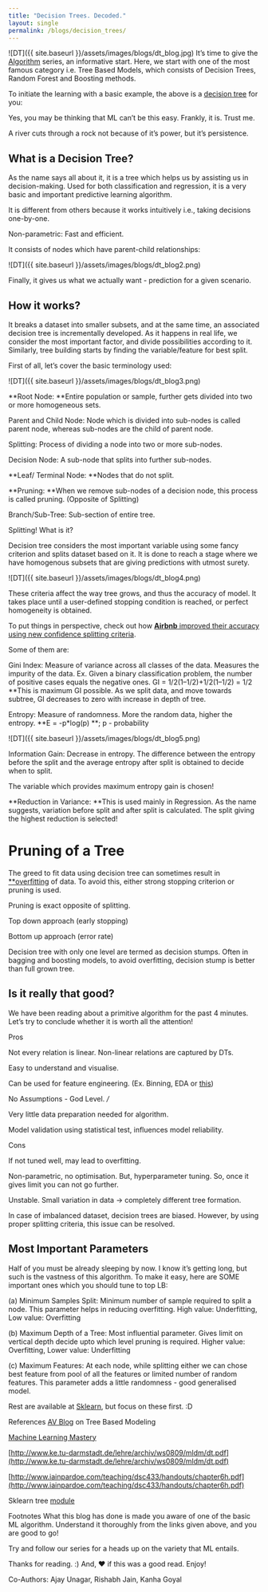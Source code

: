 ```yaml
---
title: "Decision Trees. Decoded."
layout: single
permalink: /blogs/decision_trees/
---
```

![DT]({{ site.baseurl }}/assets/images/blogs/dt_blog.jpg)
It’s time to give the [Algorithm](https://medium.com/data-science-group-iitr/algos-algos-everywhere-f4e684473f14#.79qy9j9y0) series, an informative start. Here, we start with one of the most famous category i.e. Tree Based Models, which consists of Decision Trees, Random Forest and Boosting methods.

To initiate the learning with a basic example, the above is a [decision tree](https://en.wikipedia.org/wiki/Decision_tree) for you:

Yes, you may be thinking that ML can’t be this easy. Frankly, it is. Trust me.

A river cuts through a rock not because of it’s power, but it’s persistence.

## What is a Decision Tree?
As the name says all about it, it is a tree which helps us by assisting us in decision-making. Used for both classification and regression, it is a very basic and important predictive learning algorithm.

It is different from others because it works intuitively i.e., taking decisions one-by-one.

Non-parametric: Fast and efficient.

It consists of nodes which have parent-child relationships:

![DT]({{ site.baseurl }}/assets/images/blogs/dt_blog2.png)

Finally, it gives us what we actually want - prediction for a given scenario.

## How it works?
It breaks a dataset into smaller subsets, and at the same time, an associated decision tree is incrementally developed. As it happens in real life, we consider the most important factor, and divide possibilities according to it. Similarly, tree building starts by finding the variable/feature for best split.

First of all, let’s cover the basic terminology used:

![DT]({{ site.baseurl }}/assets/images/blogs/dt_blog3.png)

**Root Node: **Entire population or sample, further gets divided into two or more homogeneous sets.

Parent and Child Node: Node which is divided into sub-nodes is called parent node, whereas sub-nodes are the child of parent node.

Splitting: Process of dividing a node into two or more sub-nodes.

Decision Node: A sub-node that splits into further sub-nodes.

**Leaf/ Terminal Node: **Nodes that do not split.

**Pruning: **When we remove sub-nodes of a decision node, this process is called pruning. (Opposite of Splitting)

Branch/Sub-Tree: Sub-section of entire tree.

Splitting! What is it?

Decision tree considers the most important variable using some fancy criterion and splits dataset based on it. It is done to reach a stage where we have homogenous subsets that are giving predictions with utmost surety.

![DT]({{ site.baseurl }}/assets/images/blogs/dt_blog4.png)

These criteria affect the way tree grows, and thus the accuracy of model. It takes place until a user-defined stopping condition is reached, or perfect homogeneity is obtained.

To put things in perspective, check out how [**Airbnb** improved their accuracy using new confidence splitting criteria](http://nerds.airbnb.com/confidence-splitting-criterions/).

Some of them are:

Gini Index: Measure of variance across all classes of the data. Measures the impurity of the data. Ex. Given a binary classification problem, the number of positive cases equals the negative ones. GI = 1/2(1–1/2)+1/2(1–1/2) = 1/2 **This is maximum GI possible. As we split data, and move towards subtree, GI decreases to zero with increase in depth of tree.

Entropy: Measure of randomness. More the random data, higher the entropy. **E = -p*log(p) **; p - probability

![DT]({{ site.baseurl }}/assets/images/blogs/dt_blog5.png)

Information Gain: Decrease in entropy. The difference between the entropy before the split and the average entropy after split is obtained to decide when to split.

The variable which provides maximum entropy gain is chosen!

**Reduction in Variance: **This is used mainly in Regression. As the name suggests, variation before split and after split is calculated. The split giving the highest reduction is selected!
# Pruning of a Tree
The greed to fit data using decision tree can sometimes result in [**overfitting](https://dsgiitr.in/blogs/decision_trees_decoded/**//www.quora.com/What-is-an-intuitive-explanation-of-overfitting) of data. To avoid this, either strong stopping criterion or pruning is used.

Pruning is exact opposite of splitting.

Top down approach (early stopping)

Bottom up approach (error rate)

Decision tree with only one level are termed as decision stumps. Often in bagging and boosting models, to avoid overfitting, decision stump is better than full grown tree.
## Is it really that good?
We have been reading about a primitive algorithm for the past 4 minutes. Let’s try to conclude whether it is worth all the attention!

Pros

Not every relation is linear. Non-linear relations are captured by DTs.

Easy to understand and visualise.

Can be used for feature engineering. (Ex. Binning, EDA or [this](https://www.kaggle.com/yildirimarda/titanic/decision-tree-visualization-submission/code))

No Assumptions - God Level. _/_

Very little data preparation needed for algorithm.

Model validation using statistical test, influences model reliability.

Cons

If not tuned well, may lead to overfitting.

Non-parametric, no optimisation. But, hyperparameter tuning. So, once it gives limit you can not go further.

Unstable. Small variation in data -> completely different tree formation.

In case of imbalanced dataset, decision trees are biased. However, by using proper splitting criteria, this issue can be resolved.

## Most Important Parameters
Half of you must be already sleeping by now. I know it’s getting long, but such is the vastness of this algorithm. To make it easy, here are SOME important ones which you should tune to top LB:

(a) Minimum Samples Split: Minimum number of sample required to split a node. This parameter helps in reducing overfitting. High value: Underfitting, Low value: Overfitting

(b) Maximum Depth of a Tree: Most influential parameter. Gives limit on vertical depth decide upto which level pruning is required. Higher value: Overfitting, Lower value: Underfitting

(c) Maximum Features: At each node, while splitting either we can chose best feature from pool of all the features or limited number of random features. This parameter adds a little randomness - good generalised model.

Rest are available at [Sklearn](http://scikit-learn.org/stable/modules/generated/sklearn.tree.DecisionTreeClassifier.html#sklearn.tree.DecisionTreeClassifier), but focus on these first. :D

References
[AV Blog](https://www.analyticsvidhya.com/blog/2016/04/complete-tutorial-tree-based-modeling-scratch-in-python/) on Tree Based Modeling

[Machine Learning Mastery](http://machinelearningmastery.com/classification-and-regression-trees-for-machine-learning/)

[http://www.ke.tu-darmstadt.de/lehre/archiv/ws0809/mldm/dt.pdf](http://www.ke.tu-darmstadt.de/lehre/archiv/ws0809/mldm/dt.pdf)

[http://www.iainpardoe.com/teaching/dsc433/handouts/chapter6h.pdf](http://www.iainpardoe.com/teaching/dsc433/handouts/chapter6h.pdf)

Sklearn tree [module](http://scikit-learn.org/stable/modules/tree.html)

Footnotes
What this blog has done is made you aware of one of the basic ML algorithm. Understand it thoroughly from the links given above, and you are good to go!

Try and follow our series for a heads up on the variety that ML entails.

Thanks for reading. :) And, ❤ if this was a good read. Enjoy!

Co-Authors: Ajay Unagar, Rishabh Jain, Kanha Goyal
